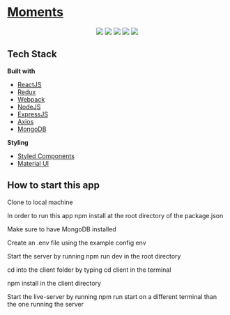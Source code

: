 # [Moments](https://mymomentapp.herokuapp.com/)

<div align="center" width="100%">
  <img src="https://img.shields.io/badge/react-%2320232a.svg?style=for-the-badge&logo=react&logoColor=%2361DAFB" />
  <img src="https://img.shields.io/badge/redux-%23593d88.svg?style=for-the-badge&logo=redux&logoColor=white" />
  <img src="https://img.shields.io/badge/node.js-6DA55F?style=for-the-badge&logo=node.js&logoColor=white" />
  <img src="https://img.shields.io/badge/express.js-%23404d59.svg?style=for-the-badge&logo=express&logoColor=%2361DAFB" />
  <img src="https://img.shields.io/badge/MongoDB-%234ea94b.svg?style=for-the-badge&logo=mongodb&logoColor=white" />
</div>


## Tech Stack
**Built with**
- [ReactJS](https://reactjs.org/)
- [Redux](https://redux.js.org/)
- [Webpack](https://webpack.js.org/)
- [NodeJS](https://nodejs.org/en/)
- [ExpressJS](https://expressjs.com/)
- [Axios](https://axios-http.com/)
- [MongoDB](https://www.mongodb.com/)

**Styling**
- [Styled Components](https://styled-components.com/)
- [Material UI](https://mui.com/)

## How to start this app
Clone to local machine

In order to run this app npm install at the root directory of the package.json <br />

Make sure to have MongoDB installed <br />

Create an .env file using the example config env <br />

Start the server by running npm run dev in the root directory <br />

cd into the client folder by typing cd client in the terminal<br />

npm install in the client directory<br />

Start the live-server by running npm run start on a different terminal than the one running the server<br />

